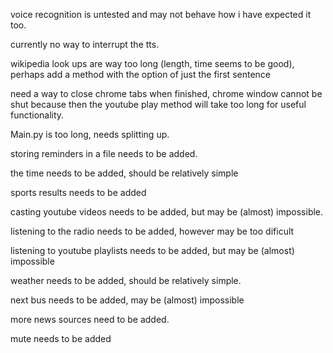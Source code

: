 voice recognition is untested and may not behave how i have expected it too.

currently no way to interrupt the tts.

wikipedia look ups are way too long (length, time seems to be good), perhaps add a method with the option of just the first sentence

need a way to close chrome tabs when finished, chrome window cannot be shut because then the youtube play method will take too long for useful functionality.

Main.py is too long, needs splitting up.

storing reminders in a file needs to be added.

the time needs to be added, should be relatively simple

sports results needs to be added

casting youtube videos needs to be added, but may be (almost) impossible.

listening to the radio needs to be added, however may be too dificult

listening to youtube playlists needs to be added, but may be (almost) impossible

weather needs to be added, should be relatively simple.

next bus needs to be added, may be (almost) impossible

more news sources need to be added.

mute needs to be added

